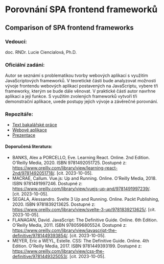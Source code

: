 # Porovnání SPA frontend frameworků
## Comparison of SPA frontend frameworks

### Vedoucí:
doc. RNDr. Lucie Ciencialová, Ph.D.

### Oficiální zadání:

Autor se seznámí s problematikou tvorby webových aplikací s využitím JavaScriptových frameworků. 
V teoretické části bude analyzovat možnosti vývoje frontendu webových aplikací postavených na JavaScriptu, vybere tři frameworky, kterým se bude dále věnovat. 
V praktické části autor navrhne aplikaci a její funkce. S využitím zvolených frameworků vytvoří tři demonstrační aplikace, uvede postupy jejich vývoje a závěrečné porovnání.

### Repozitáře:

- [Text bakalářské práce](https://github.com/lukyncze/bachelor-thesis/tree/main/thesis)
- [Webové aplikace](https://github.com/lukyncze/bachelor-thesis/tree/main/apps)
- [Prezentace](https://github.com/lukyncze/bachelor-thesis/tree/main/presentation)

#### Doporučená literatura:

- BANKS, Alex a PORCELLO, Eve. Learning React. Online. 2nd Edition. O'Reilly Media, 2020. ISBN 9781492051725. Dostupné z: https://www.oreilly.com/library/view/learning-react-2nd/9781492051718/. [cit. 2023-10-05].
- MACRAE, Callum. Vue.js: Up and Running. Online. O'Reilly Media, 2018. ISBN 9781491997246. Dostupné z: https://www.oreilly.com/library/view/vuejs-up-and/9781491997239/. [cit. 2023-10-05].
- SEGALA, Alessandro. Svelte 3 Up and Running. Online. Packt Publishing, 2020. ISBN 9781839213625. Dostupné z: https://www.oreilly.com/library/view/svelte-3-up/9781839213625/. [cit. 2023-10-05].
- FLANAGAN, David. JavaScript: The Definitive Guide. Online. 6th Edition. O'Reilly Media, 2011. ISBN 9780596805524. Dostupné z: https://www.oreilly.com/library/view/javascript-the-definitive/9781449393854/. [cit. 2023-10-05].
- MEYER, Eric a WEYL, Estelle. CSS: The Definitive Guide. Online. 4th Edition. O'Reilly Media, 2017. ISBN 9781449393199. Dostupné z: https://www.oreilly.com/library/view/css-the-definitive/9781449325053/. [cit. 2023-10-05].
